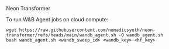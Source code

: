 Neon Transformer

To run W&B Agent jobs on cloud compute:
```
wget https://raw.githubusercontent.com/nomadicsynth/neon-transformer/refs/heads/main/wandb_agent.sh -O wandb_agent.sh
bash wandb_agent.sh <wandb_sweep_id> <wandb_key> <hf_key>
```
